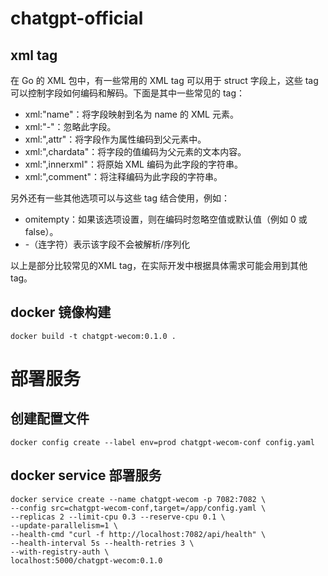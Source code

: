 # chatgpt-official

## xml tag

在 Go 的 XML 包中，有一些常用的 XML tag 可以用于 struct 字段上，这些 tag 可以控制字段如何编码和解码。下面是其中一些常见的 tag：
- xml:"name"：将字段映射到名为 name 的 XML 元素。
- xml:"-"：忽略此字段。
- xml:",attr"：将字段作为属性编码到父元素中。
- xml:",chardata"：将字段的值编码为父元素的文本内容。
- xml:",innerxml"：将原始 XML 编码为此字段的字符串。
- xml:",comment"：将注释编码为此字段的字符串。

另外还有一些其他选项可以与这些 tag 结合使用，例如：
- omitempty：如果该选项设置，则在编码时忽略空值或默认值（例如 0 或 false）。
- -（连字符）表示该字段不会被解析/序列化

以上是部分比较常见的XML tag，在实际开发中根据具体需求可能会用到其他tag。


## docker 镜像构建
```
docker build -t chatgpt-wecom:0.1.0 .
```

# 部署服务

## 创建配置文件
```
docker config create --label env=prod chatgpt-wecom-conf config.yaml
```

## docker service 部署服务
```
docker service create --name chatgpt-wecom -p 7082:7082 \
--config src=chatgpt-wecom-conf,target=/app/config.yaml \
--replicas 2 --limit-cpu 0.3 --reserve-cpu 0.1 \
--update-parallelism=1 \
--health-cmd "curl -f http://localhost:7082/api/health" \
--health-interval 5s --health-retries 3 \
--with-registry-auth \
localhost:5000/chatgpt-wecom:0.1.0
```
